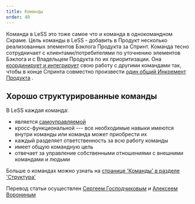 ```yaml
---
title: Команды
order: 40
---
```


Команда в LeSS это тоже самое что и команда в однокомандном Скраме. Цель команды в LeSS - добавить в Продукт несколько реализованных элементов Бэклога Продукта за Спринт. Команда тесно сотрудничает с клиентами/потребителями по уточнению элементов Бэклога и с Владельцем Продукта по их приоритизации. Она [координирует и интегрирует](coordination-and-integration.html) свою работу с другими командами так, чтобы в конце Спринта совместно произвести [один общий Инкремент Продукта](../principles/whole-product-focus.html) .

## Хорошо структурированные команды

В LeSS каждая команда:

* является [самоуправляемой](../management/self_managing_teams.html)
* кросс-функциональной --- все необходимые навыки имеются внутри команды или команда может приобрести их
* каждый разделяет ответственность за всю работу команды
* имеет общую командную цель
* отвечает за управление собственными отношениями с внешними командами и людьми

Больше о командах можно узнать на [странице 'Команды' в разделе 'Структура'](../structure/teams.html)

Перевод статьи осуществлен [Сергеем Господчиковым](https://less.works/ru/profiles/sergey-gospodchikov) и [Алексеем Ворониным](https://facebook.com/agileinjection)


